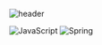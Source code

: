 ![header](https://capsule-render.vercel.app/api?type=rect&height=300&color=gradient&text=백엔드개발자%20구민상%20입니다&fontSize=55)

![JavaScript](https://img.shields.io/badge/JavaScript-%23F7DF1E?style=for-the-badge&logo=javascript&logoColor=black)
![Spring](https://img.shields.io/badge/spring-6DB33F.svg?&style=for-the-badge&logo=spring&logoColor=white)

